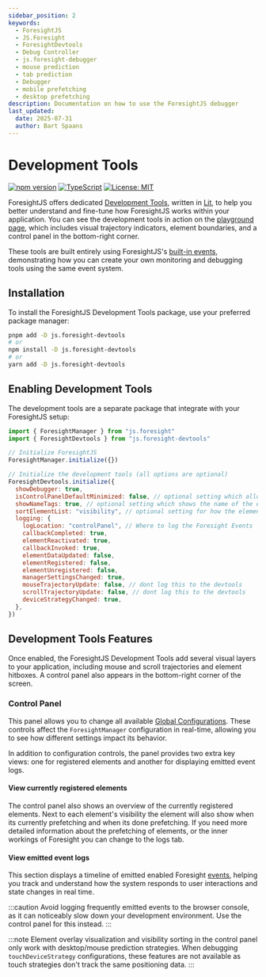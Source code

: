 ```yaml
---
sidebar_position: 2
keywords:
  - ForesightJS
  - JS.Foresight
  - ForesightDevtools
  - Debug Controller
  - js.foresight-debugger
  - mouse prediction
  - tab prediction
  - Debugger
  - mobile prefetching
  - desktop prefetching
description: Documentation on how to use the ForesightJS debugger
last_updated:
  date: 2025-07-31
  author: Bart Spaans
---
```


# Development Tools

[![npm version](https://img.shields.io/npm/v/js.foresight-devtools.svg)](https://www.npmjs.com/package/js.foresight-devtools)
[![TypeScript](https://img.shields.io/badge/%3C%2F%3E-TypeScript-%230074c1.svg)](http://www.typescriptlang.org/)
[![License: MIT](https://img.shields.io/badge/License-MIT-yellow.svg)](https://opensource.org/licenses/MIT)

ForesightJS offers dedicated [Development Tools](https://github.com/spaansba/ForesightJS/tree/main/packages/js.foresight-devtools), written in [Lit](https://lit.dev/), to help you better understand and fine-tune how ForesightJS works within your application. You can see the development tools in action on the [playground page](https://foresightjs.com/#playground), which includes visual trajectory indicators, element boundaries, and a control panel in the bottom-right corner.

These tools are built entirely using ForesightJS's [built-in events](/docs/getting_started/events), demonstrating how you can create your own monitoring and debugging tools using the same event system.

## Installation

To install the ForesightJS Development Tools package, use your preferred package manager:

```bash
pnpm add -D js.foresight-devtools
# or
npm install -D js.foresight-devtools
# or
yarn add -D js.foresight-devtools
```

## Enabling Development Tools

The development tools are a separate package that integrate with your ForesightJS setup:

```javascript
import { ForesightManager } from "js.foresight"
import { ForesightDevtools } from "js.foresight-devtools"

// Initialize ForesightJS
ForesightManager.initialize({})

// Initialize the development tools (all options are optional)
ForesightDevtools.initialize({
  showDebugger: true,
  isControlPanelDefaultMinimized: false, // optional setting which allows you to minimize the control panel on default
  showNameTags: true, // optional setting which shows the name of the element
  sortElementList: "visibility", // optional setting for how the elements in the control panel are sorted
  logging: {
    logLocation: "controlPanel", // Where to log the Foresight Events
    callbackCompleted: true,
    elementReactivated: true,
    callbackInvoked: true,
    elementDataUpdated: false,
    elementRegistered: false,
    elementUnregistered: false,
    managerSettingsChanged: true,
    mouseTrajectoryUpdate: false, // dont log this to the devtools
    scrollTrajectoryUpdate: false, // dont log this to the devtools
    deviceStrategyChanged: true,
  },
})
```

## Development Tools Features

Once enabled, the ForesightJS Development Tools add several visual layers to your application, including mouse and scroll trajectories and element hitboxes. A control panel also appears in the bottom-right corner of the screen.

### Control Panel

This panel allows you to change all available [Global Configurations](/docs/getting_started/config#global-configuration). These controls affect the `ForesightManager` configuration in real-time, allowing you to see how different settings impact its behavior.

In addition to configuration controls, the panel provides two extra key views: one for registered elements and another for displaying emitted event logs.

#### View currently registered elements

The control panel also shows an overview of the currently registered elements. Next to each element's visibility the element will also show when its currently prefetching and when its done prefetching. If you need more detailed information about the prefetching of elements, or the inner workings of Foresight you can change to the logs tab.

#### View emitted event logs

This section displays a timeline of emitted enabled Foresight [events](/docs/getting_started/events), helping you track and understand how the system responds to user interactions and state changes in real time.

:::caution
Avoid logging frequently emitted events to the browser console, as it can noticeably slow down your development environment. Use the control panel for this instead.
:::

:::note
Element overlay visualization and visibility sorting in the control panel only work with desktop/mouse prediction strategies. When debugging `touchDeviceStrategy` configurations, these features are not available as touch strategies don't track the same positioning data.
:::
